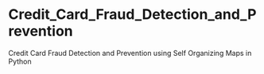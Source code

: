 # Credit_Card_Fraud_Detection_and_Prevention
Credit Card Fraud Detection and Prevention using Self Organizing Maps in Python
